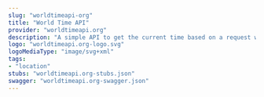```yaml
---
slug: "worldtimeapi-org"
title: "World Time API"
provider: "worldtimeapi.org"
description: "A simple API to get the current time based on a request with a timezone."
logo: "worldtimeapi.org-logo.svg"
logoMediaType: "image/svg+xml"
tags:
- "location"
stubs: "worldtimeapi.org-stubs.json"
swagger: "worldtimeapi.org-swagger.json"
---
```

